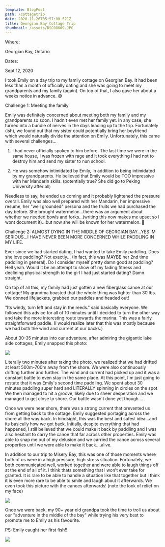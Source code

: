 ```yaml
---
template: BlogPost
path: /cottagetrip
date: 2020-11-26T05:57:00.521Z
title: Georgian Bay Cottage Trip
thumbnail: /assets/DSC08609.JPG
---
```

Where:

Georgian Bay, Ontario

Dates:

Sept 12, 2020

I took Emily on a day trip to my family cottage on Georgian Bay.  It had been less than a month of officially dating and she was going to meet my grandparents and my family (again).  On top of that, I also gave her about a weeks notice in advance.  😅

Challenge 1: Meeting the family

Emily was definitely concerned about meeting both my family and my grandparents so soon.  I hadn't even met her family yet.  In any case, she turned into a bundle of nerves in the days leading up to the trip.  Fortunately (ish), we found out that my sister could potentially bring her boyfriend which would naturally divide the attention on Emily.  Unfortunately, this came with several challenges...

1) I had never officially spoken to him before.  The last time we were in the same house, I was frozen with rage and it took everything I had not to destroy him and send my sister to nun school.

2) He was somehow intimidated by Emily, in addition to being intimidated by my grandparents.  He believed that Emily would be TOO impressive with her Mandarin skills.  (potentially true? She did go to Peking University after all)

Needless to say, he ended up coming and it probably lightened the pressure overall.  Emily was also well prepared with her Mandarin, her impressive resume, her "well grounded" persona and the fruits we had purchased the day before.  She brought watermelon...there was an argument about whether we needed bowls and forks...(writing this now makes me upset so I wont document it)...but now she will be known for her watermelon.  🍉



Challenge 2: ALMOST DYING IN THE MIDDLE OF GEORGIAN BAY...YES IM SERIOUS...I HAVE NEVER BEEN MORE CONCERNED WHILE PADDLING IN MY LIFE.

Ever since we had started dating, I had wanted to take Emily paddling.  Does she love paddling?  Not exactly...  (In fact, this was MAYBE her 2nd time paddling in general).  Do I consider myself pretty damn good at paddling?  Hell yeah.  Would it be an attempt to show off my fading fitness and declining physical strength to the girl I had just started dating?  Damn straight. 

On top of all this, my family had just gotten a new fiberglass canoe at our cottage!  My grandma boasted that the whole thing was lighter than 30 lbs.  We donned lifejackets, grabbed our paddles and headed out!  

"Its windy, turn left and stay in the reeds." said basically everyone.  We followed this advice for all of 10 minutes until I decided to turn the other way and take the more interesting route towards the marina.  This was a fairly straightforward paddle.  (I would realize later that this was mostly because we had both the wind and current at our backs.)

About 30-35 minutes into our adventure, after admiring the gigantic lake side cottages, Emily snapped this photo:

![](/assets/DSC08609.JPG)

Literally two minutes after taking the photo, we realized that we had drifted at least 500m-700m away from the shore.  We were also continuously drifting further and further.  The wind and current had picked up and it was a constant battle to even stay in the same place.  At this point, I'm just going to restate that it was Emily's second time paddling.  We spent about 30 minutes paddling super hard and LITERALLY spinning in circles on the spot.  We then managed to hit a groove, likely due to sheer desperation and we managed to get close to shore.  Our battle wasn't done yet though....

Once we were near shore, there was a strong current that prevented us from getting back to the cottage.  Emily suggested portaging across the shore all the way back.  In hindsight, this was the best and safest idea...and its basically how we got back.  Initially, despite everything that had happened, I still believed that we could make it back by paddling and I was also hesitant to carry the canoe that far across other properties.  Emily was able to snap me out of my delusion and we carried the canoe across several properties until we were able to make it back....alive.  

In addition to our trip to Misery Bay, this was one of those moments where both of us were in a high pressure, high stress situation.  Fortunately, we both communicated well, worked together and were able to laugh things off at the end of all of it.  I think thats something that I won't ever take for granted.  It is rare to be able to handle a situation like that together but I think it is even more rare to be able to smile and laugh about it afterwards.  We even took this picture with the canoes afterwards!  (note the look of relief on my face)

![](/assets/DSC08612.JPG)

Once we were back, my 90+ year old grandpa took the time to troll us about our "adventure in the middle of the bay" while trying his very best to promote me to Emily as his favourite.  



PS: Emily caught her first fish!! 

![](/assets/DSC08613.JPG)
